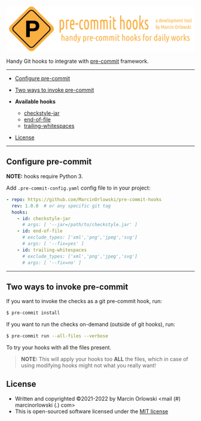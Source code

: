 ![pre-commit-hooks logo](artwork/logo.png)

Handy Git hooks to integrate with [pre-commit](http://pre-commit.com/) framework.

---

<!--TOC-->

- [Configure pre-commit](#configure-pre-commit)
- [Two ways to invoke pre-commit](#two-ways-to-invoke-pre-commit)
- **Available hooks**
  * [checkstyle-jar](docs/checkstyle-jar.md)
  * [end-of-file](docs/end-of-file.md)
  * [trailing-whitespaces](docs/trailing-whitespaces.md)

- [License](#license)

<!--TOC-->

---

## Configure pre-commit

**NOTE:** hooks require Python 3.

Add `.pre-commit-config.yaml` config file to in your project:

```yaml
- repo: https://github.com/MarcinOrlowski/pre-commit-hooks
  rev: 1.0.0  # or any specific git tag
  hooks:
    - id: checkstyle-jar
      # args: [ '--jar=/path/to/checkstyle.jar' ]
    - id: end-of-file
      # exclude_types: ['xml','png','jpeg','svg']
      # args: [ '--fix=yes' ]
    - id: trailing-whitespaces
      # exclude_types: ['xml','png','jpeg','svg']
      # args: [ '--fix=no' ]
```

---

## Two ways to invoke pre-commit

If you want to invoke the checks as a git pre-commit hook, run:

```bash
$ pre-commit install
```

If you want to run the checks on-demand (outside of git hooks), run:

```bash
$ pre-commit run --all-files --verbose
```

To try your hooks with all the files present.

> **NOTE:** This will apply your hooks too **ALL** the files, which
> in case of using modifying hooks might not what you really want!

## License ##

* Written and copyrighted &copy;2021-2022 by Marcin Orlowski <mail (#) marcinorlowski (.) com>
* This is open-sourced software licensed under the [MIT license](http://opensource.org/licenses/MIT)

